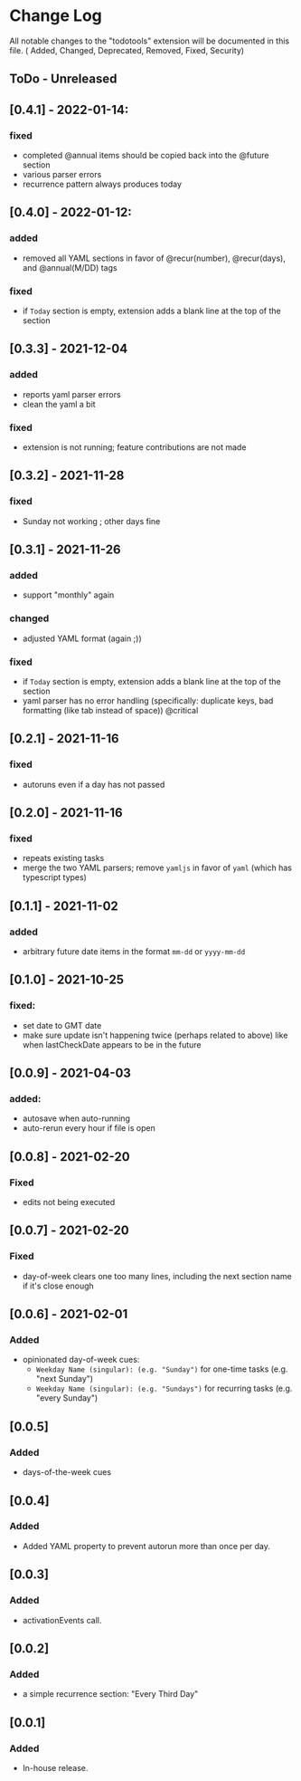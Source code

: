 # Change Log

All notable changes to the "todotools" extension will be documented in this file.
( Added, Changed, Deprecated, Removed, Fixed, Security)

## ToDo - Unreleased

## [0.4.1] - 2022-01-14:

### fixed

-   completed @annual items should be copied back into the @future section
-   various parser errors
-   recurrence pattern always produces today

## [0.4.0] - 2022-01-12:

### added

-   removed all YAML sections in favor of @recur(number), @recur(days), and @annual(M/DD) tags

### fixed

-   if `Today` section is empty, extension adds a blank line at the top of the section

## [0.3.3] - 2021-12-04

### added

-   reports yaml parser errors
-   clean the yaml a bit

### fixed

-   extension is not running; feature contributions are not made

## [0.3.2] - 2021-11-28

### fixed

-   Sunday not working ; other days fine

## [0.3.1] - 2021-11-26

### added

-   support "monthly" again

### changed

-   adjusted YAML format (again ;))

### fixed

-   if `Today` section is empty, extension adds a blank line at the top of the section
-   yaml parser has no error handling (specifically: duplicate keys, bad formatting (like tab instead of space)) @critical

## [0.2.1] - 2021-11-16

### fixed

-   autoruns even if a day has not passed

## [0.2.0] - 2021-11-16

### fixed

-   repeats existing tasks
-   merge the two YAML parsers; remove `yamljs` in favor of `yaml` (which has typescript types)

## [0.1.1] - 2021-11-02

### added

-   arbitrary future date items in the format `mm-dd` or `yyyy-mm-dd`

## [0.1.0] - 2021-10-25

### fixed:

-   set date to GMT date
-   make sure update isn't happening twice (perhaps related to above) like when lastCheckDate appears to be in the future

## [0.0.9] - 2021-04-03

### added:

-   autosave when auto-running
-   auto-rerun every hour if file is open

## [0.0.8] - 2021-02-20

### Fixed

-   edits not being executed

## [0.0.7] - 2021-02-20

### Fixed

-   day-of-week clears one too many lines, including the next section name if it's close enough

## [0.0.6] - 2021-02-01

### Added

-   opinionated day-of-week cues:
    -   `Weekday Name (singular): (e.g. "Sunday")` for one-time tasks (e.g. "next Sunday")
    -   `Weekday Name (singular): (e.g. "Sundays")` for recurring tasks (e.g. "every Sunday")

## [0.0.5]

### Added

-   days-of-the-week cues

## [0.0.4]

### Added

-   Added YAML property to prevent autorun more than once per day.

## [0.0.3]

### Added

-   activationEvents call.

## [0.0.2]

### Added

-   a simple recurrence section: "Every Third Day"

## [0.0.1]

### Added

-   In-house release.
